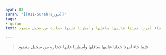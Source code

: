 ```yaml
---
ayah: 82
surah: '[[011-Surah|سورة]]'
tags:
- quran
text: فلما جاء أمرنا جعلنا عاليها سافلها وأمطرنا عليها حجارة من سجيل منضود

---
```

> فلما جاء أمرنا جعلنا عاليها سافلها وأمطرنا عليها حجارة من سجيل منضود
